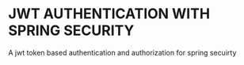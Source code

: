 # JWT AUTHENTICATION WITH SPRING SECURITY

A jwt token based authentication and authorization for spring secuirty